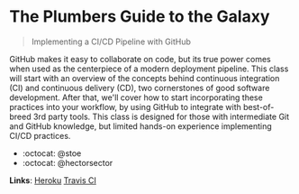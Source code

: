 # The Plumbers Guide to the Galaxy
> Implementing a CI/CD Pipeline with GitHub

GitHub makes it easy to collaborate on code, but its true power comes when used as the centerpiece of a modern deployment pipeline.
This class will start with an overview of the concepts behind continuous integration (CI) and continuous delivery (CD), two cornerstones of good software development.
After that, we'll cover how to start incorporating these practices into your workflow, by using GitHub to integrate with best-of-breed 3rd party tools.
This class is designed for those with intermediate Git and GitHub knowledge, but limited hands-on experience implementing CI/CD practices.


- :octocat: @stoe
- :octocat: @hectorsector

**Links**:
[Heroku](https://signup.heroku.com/)
[Travis CI](https://travis-ci.org/)
